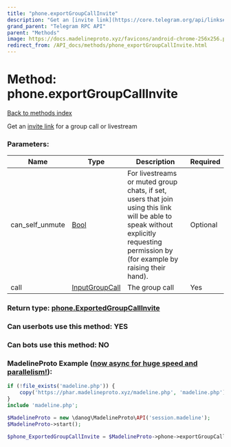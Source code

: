 ```yaml
---
title: "phone.exportGroupCallInvite"
description: "Get an [invite link](https://core.telegram.org/api/links#video-chat-livestream-links) for a group call or livestream"
grand_parent: "Telegram RPC API"
parent: "Methods"
image: https://docs.madelineproto.xyz/favicons/android-chrome-256x256.png
redirect_from: /API_docs/methods/phone_exportGroupCallInvite.html
---
```

# Method: phone.exportGroupCallInvite
[Back to methods index](index.html)



Get an [invite link](https://core.telegram.org/api/links#video-chat-livestream-links) for a group call or livestream

### Parameters:

| Name     |    Type       | Description | Required |
|----------|---------------|-------------|----------|
|can\_self\_unmute|[Bool](/API_docs/types/Bool.html) | For livestreams or muted group chats, if set, users that join using this link will be able to speak without explicitly requesting permission by (for example by raising their hand). | Optional|
|call|[InputGroupCall](/API_docs/types/InputGroupCall.html) | The group call | Yes|


### Return type: [phone.ExportedGroupCallInvite](/API_docs/types/phone.ExportedGroupCallInvite.html)

### Can userbots use this method: **YES**

### Can bots use this method: **NO**


### MadelineProto Example ([now async for huge speed and parallelism!](https://docs.madelineproto.xyz/docs/ASYNC.html)):


```php
if (!file_exists('madeline.php')) {
    copy('https://phar.madelineproto.xyz/madeline.php', 'madeline.php');
}
include 'madeline.php';

$MadelineProto = new \danog\MadelineProto\API('session.madeline');
$MadelineProto->start();

$phone_ExportedGroupCallInvite = $MadelineProto->phone->exportGroupCallInvite(can_self_unmute: $Bool, call: $InputGroupCall, );
```

